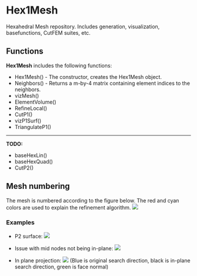 # Hex1Mesh
Hexahedral Mesh repository. Includes generation, visualization, basefunctions, CutFEM suites, etc.

## Functions
**Hex1Mesh** includes the following functions:

- Hex1Mesh() - The constructor, creates the Hex1Mesh object.
- Neighbors() - Returns a m-by-4 matrix containing element indices to the neighbors.
- vizMesh()
- ElementVolume()
- RefineLocal()
- CutP1()
- vizP1Surf()
- TriangulateP1()

----------

**TODO:**

- baseHexLin()
- baseHexQuad()
- CutP2()

## Mesh numbering
The mesh is numbered according to the figure below. The red and cyan colors are used to explain the refinement algorithm.
![](http://www.mirzacenanovic.com/wp-content/uploads/2015/01/2015-01-09-14_50_26-Figure-1_-Hex1Mesh.png)

### Examples
- P2 surface:
![](https://raw.githubusercontent.com/cenmir/Hex1Mesh/v1.0/Examples/P2.png)

- Issue with mid nodes not being in-plane:
![](https://raw.githubusercontent.com/cenmir/Hex1Mesh/v1.0/Examples/noInPlaneSearch.png)

- In plane projection:
![](https://raw.githubusercontent.com/cenmir/Hex1Mesh/v1.0/Examples/Tangential%20Projection.png)
(Blue is original search direction, black is in-plane search direction, green is face normal)